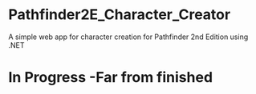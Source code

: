 # Pathfinder2E_Character_Creator
A simple web app for character creation for Pathfinder 2nd Edition using .NET
# In Progress -Far from finished
